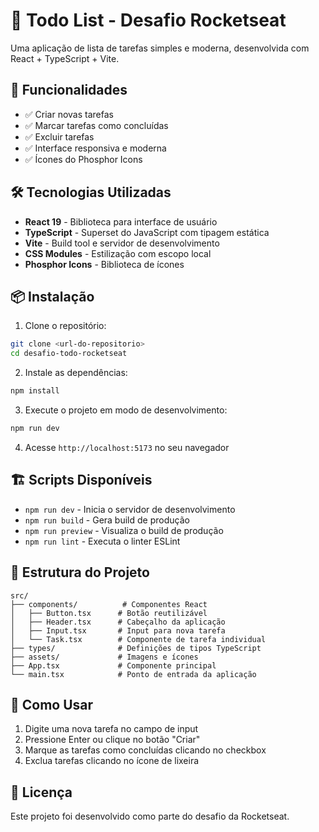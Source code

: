 # 📝 Todo List - Desafio Rocketseat

Uma aplicação de lista de tarefas simples e moderna, desenvolvida com React + TypeScript + Vite.

## 🚀 Funcionalidades

- ✅ Criar novas tarefas
- ✅ Marcar tarefas como concluídas
- ✅ Excluir tarefas
- ✅ Interface responsiva e moderna
- ✅ Ícones do Phosphor Icons

## 🛠️ Tecnologias Utilizadas

- **React 19** - Biblioteca para interface de usuário
- **TypeScript** - Superset do JavaScript com tipagem estática
- **Vite** - Build tool e servidor de desenvolvimento
- **CSS Modules** - Estilização com escopo local
- **Phosphor Icons** - Biblioteca de ícones

## 📦 Instalação

1. Clone o repositório:
```bash
git clone <url-do-repositorio>
cd desafio-todo-rocketseat
```

2. Instale as dependências:
```bash
npm install
```

3. Execute o projeto em modo de desenvolvimento:
```bash
npm run dev
```

4. Acesse `http://localhost:5173` no seu navegador

## 🏗️ Scripts Disponíveis

- `npm run dev` - Inicia o servidor de desenvolvimento
- `npm run build` - Gera build de produção
- `npm run preview` - Visualiza o build de produção
- `npm run lint` - Executa o linter ESLint

## 📁 Estrutura do Projeto

```
src/
├── components/          # Componentes React
│   ├── Button.tsx      # Botão reutilizável
│   ├── Header.tsx      # Cabeçalho da aplicação
│   ├── Input.tsx       # Input para nova tarefa
│   └── Task.tsx        # Componente de tarefa individual
├── types/              # Definições de tipos TypeScript
├── assets/             # Imagens e ícones
├── App.tsx             # Componente principal
└── main.tsx            # Ponto de entrada da aplicação
```

## 🎯 Como Usar

1. Digite uma nova tarefa no campo de input
2. Pressione Enter ou clique no botão "Criar"
3. Marque as tarefas como concluídas clicando no checkbox
4. Exclua tarefas clicando no ícone de lixeira

## 📄 Licença

Este projeto foi desenvolvido como parte do desafio da Rocketseat.